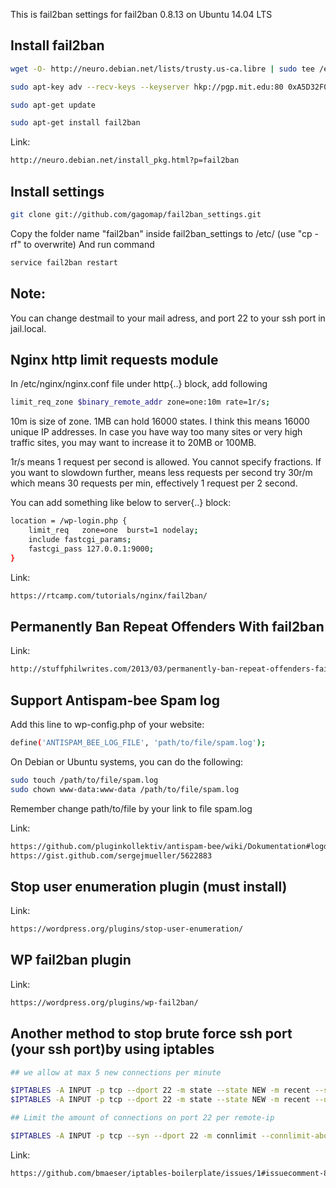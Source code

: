 This is fail2ban settings for fail2ban 0.8.13 on Ubuntu 14.04 LTS

## Install fail2ban

```bash
wget -O- http://neuro.debian.net/lists/trusty.us-ca.libre | sudo tee /etc/apt/sources.list.d/neurodebian.sources.list

sudo apt-key adv --recv-keys --keyserver hkp://pgp.mit.edu:80 0xA5D32F012649A5A9

sudo apt-get update

sudo apt-get install fail2ban
```

Link: 
```bash
http://neuro.debian.net/install_pkg.html?p=fail2ban
```

## Install settings

```bash
git clone git://github.com/gagomap/fail2ban_settings.git
```
Copy the folder name "fail2ban" inside fail2ban_settings to /etc/  (use "cp -rf" to overwrite)
And run command

```bash
service fail2ban restart
```

## Note:

You can change destmail to your mail adress, and port 22 to your ssh port in jail.local.

## Nginx http limit requests module

In /etc/nginx/nginx.conf file under http{..} block, add following

```bash
limit_req_zone $binary_remote_addr zone=one:10m rate=1r/s;
```
10m is size of zone. 1MB can hold 16000 states. I think this means 16000 unique IP addresses. In case you have way too many sites or very high traffic sites, you may want to increase it to 20MB or 100MB.

1r/s means 1 request per second is allowed. You cannot specify fractions. If you want to slowdown further, means less requests per second try 30r/m which means 30 requests per min, effectively 1 request per 2 second.


You can add something like below to server{..} block:

```bash
location = /wp-login.php {
    limit_req   zone=one  burst=1 nodelay;
    include fastcgi_params;
    fastcgi_pass 127.0.0.1:9000;
}
```

Link:

```bash
https://rtcamp.com/tutorials/nginx/fail2ban/
```

## Permanently Ban Repeat Offenders With fail2ban
Link:

```bash
http://stuffphilwrites.com/2013/03/permanently-ban-repeat-offenders-fail2ban/
```

## Support Antispam-bee Spam log 

Add this line to wp-config.php of your website:

```bash
define('ANTISPAM_BEE_LOG_FILE', 'path/to/file/spam.log');
```

On Debian or Ubuntu systems, you can do the following:

```bash
sudo touch /path/to/file/spam.log
sudo chown www-data:www-data /path/to/file/spam.log
```
Remember change path/to/file by your link to file spam.log

Link:

```bash
https://github.com/pluginkollektiv/antispam-bee/wiki/Dokumentation#logdatei-f%C3%BCr-fail2ban
https://gist.github.com/sergejmueller/5622883
```

## Stop user enumeration plugin (must install)
Link:

```bash
https://wordpress.org/plugins/stop-user-enumeration/
```

## WP fail2ban plugin
Link:

```bash
https://wordpress.org/plugins/wp-fail2ban/
```

## Another method to stop brute force ssh  port (your ssh port)by using iptables

```bash
## we allow at max 5 new connections per minute

$IPTABLES -A INPUT -p tcp --dport 22 -m state --state NEW -m recent --set
$IPTABLES -A INPUT -p tcp --dport 22 -m state --state NEW -m recent --update --seconds 60 --hitcount 5 -j DROP

## Limit the amount of connections on port 22 per remote-ip

$IPTABLES -A INPUT -p tcp --syn --dport 22 -m connlimit --connlimit-above 5 -j REJECT
```
Link:

```bash
https://github.com/bmaeser/iptables-boilerplate/issues/1#issuecomment-8935056
```
